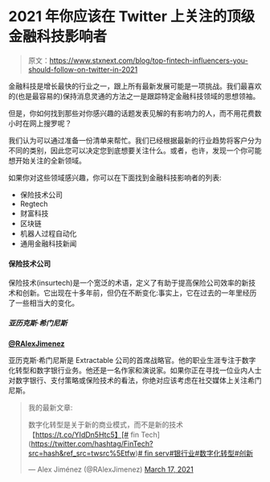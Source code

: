 # 2021 年你应该在 Twitter 上关注的顶级金融科技影响者

> 原文：<https://www.stxnext.com/blog/top-fintech-influencers-you-should-follow-on-twitter-in-2021>

 金融科技是增长最快的行业之一，跟上所有最新发展可能是一项挑战。我们最喜欢的(也是最容易的)保持消息灵通的方法之一是跟踪特定金融科技领域的思想领袖。

但是，你如何找到那些对你感兴趣的话题发表见解的有影响力的人，而不用花费数小时在网上搜罗呢？

我们认为可以通过准备一份清单来帮忙。我们已经根据最新的行业趋势将客户分为不同的类别，因此您可以决定您到底想要关注什么。或者，也许，发现一个你可能想开始关注的全新领域。

如果你对这些领域感兴趣，你可以在下面找到金融科技影响者的列表:

*   保险技术公司
*   Regtech
*   财富科技
*   区块链
*   机器人过程自动化
*   通用金融科技新闻 

#### 保险技术公司

保险技术(insurtech)是一个宽泛的术语，定义了有助于提高保险公司效率的新技术和创新。它出现在十多年前，但仍在不断变化:事实上，它在过去的一年里经历了一些相当大的变化。

##### 亚历克斯·希门尼斯

**[@RAlexJimenez](https://twitter.com/RAlexJimenez)**

亚历克斯·希门尼斯是 Extractable 公司的首席战略官。他的职业生涯专注于数字化转型和数字银行业务。他还是一名作家和演说家。如果你正在寻找一位业内人士对数字银行、支付策略或保险技术的看法，你绝对应该考虑在社交媒体上关注希门尼斯。

> 我的最新文章:
> 
> 数字化转型是关于新的商业模式，而不是新的技术【https://t.co/YIdDn5Htc5】[# fin Tech](https://twitter.com/hashtag/FinTech?src=hash&ref_src=twsrc%5Etfw)[# fin serv](https://twitter.com/hashtag/Finserv?src=hash&ref_src=twsrc%5Etfw)[#银行业](https://twitter.com/hashtag/Banking?src=hash&ref_src=twsrc%5Etfw)[#数字化转型](https://twitter.com/hashtag/DigitalTransformation?src=hash&ref_src=twsrc%5Etfw)[#创新](https://twitter.com/hashtag/Innovation?src=hash&ref_src=twsrc%5Etfw)
> 
> — Alex Jiménez (@RAlexJimenez) [March 17, 2021](https://twitter.com/RAlexJimenez/status/1372189748085850128?ref_src=twsrc%5Etfw)